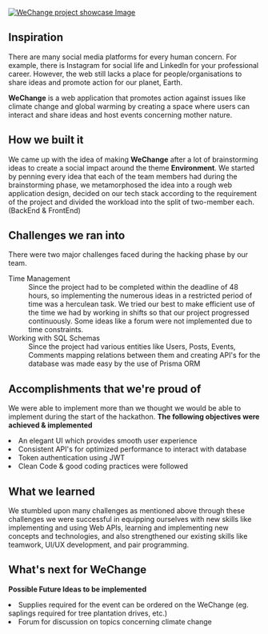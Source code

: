 [![WeChange project showcase Image](https://i.ytimg.com/vi/uKH4lSk7ulk/maxresdefault.jpg?sqp=-oaymwEmCIAKENAF8quKqQMa8AEB-AH-CYAC0AWKAgwIABABGEAgZSgPMA8=&rs=AOn4CLCkQxFlOY_PvJ5GQjVHI76WJYrs6A)](https://www.youtube.com/watch?v=uKH4lSk7ulk)

## Inspiration
There are many social media platforms for every human concern. For example, there is Instagram for social life and LinkedIn for your professional career. However, the web still lacks a place for people/organisations to share ideas and promote action for our planet, Earth.

**WeChange**  is a web application that promotes action against issues like climate change and global warming by creating a space where users can interact and share ideas and host events concerning mother nature. 

## How we built it
We came up with the idea of making **WeChange** after a lot of brainstorming ideas to create a social impact around the theme **Environment**.
We started by penning every idea that each of the team members had during the brainstorming phase, we metamorphosed the idea into a rough web application design,
decided on our tech stack according to the requirement of the project and divided the workload into the split of two-member each. (BackEnd & FrontEnd)

## Challenges we ran into
There were two major challenges faced during the hacking phase by our team.
<dl>
<dt>Time Management</dt>
<dd> Since the project had to be completed within the deadline of 48 hours, so implementing the numerous ideas in a restricted period of time was a herculean task. We tried our best to make efficient use of the time we had by working in shifts so that our project progressed continuously. Some ideas like a forum were not implemented due to time constraints. </dd>

<dt>Working with SQL Schemas</dt>
<dd> Since the project had various entities like Users, Posts, Events, Comments mapping relations between them and creating API's for the database was made easy by the use of Prisma ORM </dd>
</dl>

## Accomplishments that we're proud of
We were able to implement more than we thought we would be able to implement during the start of the hackathon. 
<b>The following objectives were achieved & implemented</b>
<li>An elegant UI which provides smooth user experience</li>
<li>Consistent API's for optimized performance to interact with database</li>
<li>Token authentication using JWT </li>
<li>Clean Code & good coding practices were followed</li>

## What we learned
We stumbled upon many challenges as mentioned above through these challenges we were successful in equipping ourselves with new skills like implementing and using Web APIs, learning and implementing new concepts and technologies, and also strengthened
our existing skills like teamwork, UI/UX development, and pair programming.

## What's next for WeChange

**Possible Future Ideas to be implemented**
<li>Supplies required for the event can be ordered on the WeChange (eg. saplings required for tree plantation drives, etc.) </li>
<li> Forum for discussion on topics concerning climate change</li>
